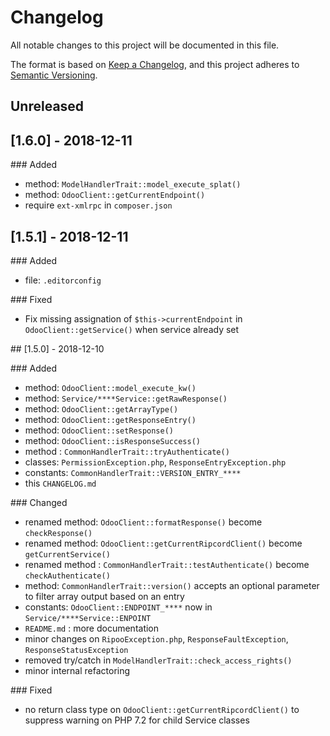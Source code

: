 # Changelog

All notable changes to this project will be documented in this file.

The format is based on [Keep a Changelog](https://keepachangelog.com/en/1.0.0/),
and this project adheres to [Semantic Versioning](https://semver.org/spec/v2.0.0.html).

## Unreleased

## [1.6.0] - 2018-12-11

### Added
- method: `ModelHandlerTrait::model_execute_splat()`
- method: `OdooClient::getCurrentEndpoint()`
- require `ext-xmlrpc` in `composer.json`

## [1.5.1] - 2018-12-11

### Added
- file: `.editorconfig`

### Fixed
- Fix missing assignation of `$this->currentEndpoint` in `OdooClient::getService()` when service already set


## [1.5.0] - 2018-12-10

### Added
- method: `OdooClient::model_execute_kw()`
- method: `Service/****Service::getRawResponse()`
- method: `OdooClient::getArrayType()`
- method: `OdooClient::getResponseEntry()`
- method: `OdooClient::setResponse()`
- method: `OdooClient::isResponseSuccess()`
- method : `CommonHandlerTrait::tryAuthenticate()`
- classes: `PermissionException.php`, `ResponseEntryException.php`
- constants: `CommonHandlerTrait::VERSION_ENTRY_****`
- this `CHANGELOG.md`

### Changed
- renamed method: `OdooClient::formatResponse()` become `checkResponse()`
- renamed method: `OdooClient::getCurrentRipcordClient()` become `getCurrentService()`
- renamed method : `CommonHandlerTrait::testAuthenticate()` become `checkAuthenticate()` 
- method: `CommonHandlerTrait::version()` accepts an optional parameter to filter array output based on an entry
- constants: `OdooClient::ENDPOINT_****` now in `Service/****Service::ENPOINT`
- `README.md` : more documentation
- minor changes on `RipooException.php`, `ResponseFaultException`, `ResponseStatusException`
- removed try/catch in `ModelHandlerTrait::check_access_rights()`
- minor internal refactoring

### Fixed
- no return class type on `OdooClient::getCurrentRipcordClient()` to suppress warning on PHP 7.2 for child Service classes


